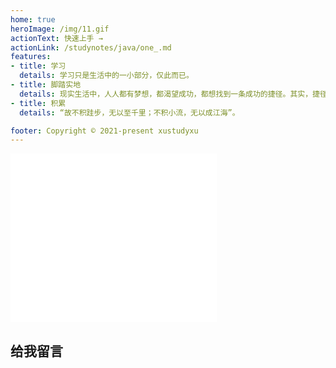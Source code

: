 ```yaml
---
home: true
heroImage: /img/11.gif
actionText: 快速上手 →
actionLink: /studynotes/java/one_.md
features:
- title: 学习
  details: 学习只是生活中的一小部分，仅此而已。
- title: 脚踏实地
  details: 现实生活中，人人都有梦想，都渴望成功，都想找到一条成功的捷径。其实，捷径就在你的身边，那就是勤于积累，脚踏实地，积极肯干。
- title: 积累
  details: “故不积跬步，无以至千里；不积小流，无以成江海”。

footer: Copyright © 2021-present xustudyxu
---
```


<iframe frameborder="no" border="0" marginwidth="0" marginheight="0" width=330 height=270 src="//music.163.com/outchain/player?type=0&id=7342774859&auto=0&height=430"></iframe>

## 给我留言

<Vssue title="Vssue Demo10"/>

